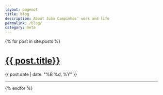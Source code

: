 ```yaml
---
layout: pagenot
title: blog
description: About João Campinhos’ work and life
permalink: /blog/
category: meta
---
```


<div class="pb4 container-s center">
  {% for post in site.posts %}
  <div class="mt3 mb3 container-xs">
    <h1 class="m0 caps color-black regular">
      <a class="link-simple" href="{{ post.url }}">{{ post.title}}</a>
    </h1>
      <p class="m0 code">{{ post.date | date: "%B %d, %Y" }}</p>
    </a>
  </div>
  <hr class="angle">
  {% endfor %}
</div>
